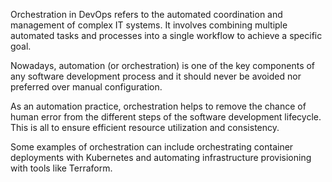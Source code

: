 Orchestration in DevOps refers to the automated coordination and management of complex IT systems. It involves combining multiple automated tasks and processes into a single workflow to achieve a specific goal.

Nowadays, automation (or orchestration) is one of the key components of any software development process and it should never be avoided nor preferred over manual configuration.

As an automation practice, orchestration helps to remove the chance of human error from the different steps of the software development lifecycle. This is all to ensure efficient resource utilization and consistency.

Some examples of orchestration can include orchestrating container deployments with Kubernetes and automating infrastructure provisioning with tools like Terraform.
